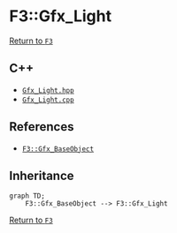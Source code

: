 # F3::Gfx_Light

[Return to `F3`](/docs/F3.md)

## C++

- [`Gfx_Light.hpp`](/c++/include/Gfx_Light.hpp)
- [`Gfx_Light.cpp`](/c++/source/Gfx_Light.cpp)

## References

- [`F3::Gfx_BaseObject`](/docs/F3/Gfx_BaseObject.md)

## Inheritance

```mermaid
graph TD;
    F3::Gfx_BaseObject --> F3::Gfx_Light
```

[Return to `F3`](/docs/F3.md)
